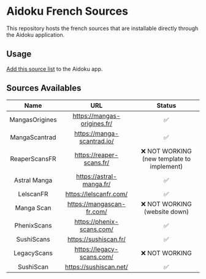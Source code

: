 # Aidoku French Sources

This repository hosts the french sources that are installable directly through the Aidoku application.

## Usage

[Add this source list](https://aidoku.app/add-source-list/?url=https://raw.githubusercontent.com/Moomooo95/aidoku-french-sources/gh-pages/) to the Aidoku app.

## Sources Availables

|       Name        |               URL               |                       Status                        |
| :---------------: | :-----------------------------: |:---------------------------------------------------:|
| MangasOrigines    | https://mangas-origines.fr/     | ✅                                                  |
| MangaScantrad     | https://manga-scantrad.io/      | ✅                                                  |
| ReaperScansFR     | https://reaper-scans.fr/        | ❌ NOT WORKING (new template to implement)          |
| Astral Manga      | https://astral-manga.fr/        | ✅                                                  |
| LelscanFR         | https://lelscanfr.com/          | ✅                                                  |
| Manga Scan        | https://mangascan-fr.com/       | ❌ NOT WORKING (website down)                       |
| PhenixScans       | https://phenix-scans.com/       | ✅                                                  |
| SushiScans        | https://sushiscan.fr/           | ✅                                                  |
| LegacyScans       | https://legacy-scans.com/       | ❌ NOT WORKING                                      |
| SushiScan         | https://sushiscan.net/          | ✅                                                  |

